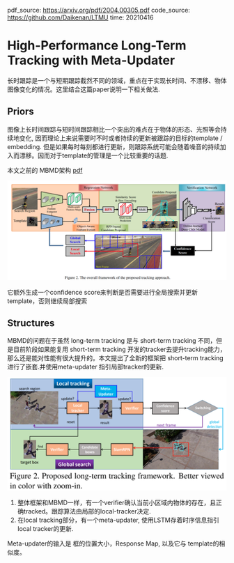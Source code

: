 pdf_source: https://arxiv.org/pdf/2004.00305.pdf
code_source: https://github.com/Daikenan/LTMU
time: 20210416

# High-Performance Long-Term Tracking with Meta-Updater

长时跟踪是一个与短期跟踪截然不同的领域，重点在于实现长时间、不漂移、物体图像变化的情况。这里结合这篇paper说明一下相关做法.

## Priors

图像上长时间跟踪与短时间跟踪相比一个突出的难点在于物体的形态、光照等会持续地变化, 因而理论上来说需要时不时或者持续的更新被跟踪的目标的template / embedding. 但是如果每时每刻都进行更新，则跟踪系统可能会随着噪音的持续加入而漂移。因而对于template的管理是一个比较重要的话题.

本文之前的 MBMD架构 [pdf](https://arxiv.org/pdf/1809.04320.pdf)

![image](res/MBMD_arch.png)

它额外生成一个confidence score来判断是否需要进行全局搜索并更新template，否则继续局部搜索

## Structures

MBMD的问题在于虽然 long-term tracking 是与 short-term tracking 不同，但是目前阶段如果能复用 short-term tracking 开发的tracker去提升tracking能力，那么还是能对性能有很大提升的。本文提出了全新的框架把 short-term tracking进行了嵌套.并使用meta-updater 指引局部tracker的更新.

![image](res/meta_updater_arch.png)

1. 整体框架和MBMD一样，有一个verifier确认当前小区域内物体的存在，且正确tracked。跟踪算法由局部的local-tracker决定.
2. 在local tracking部分，有一个meta-updater, 使用LSTM存着时序信息指引 local tracker的更新. 

Meta-updater的输入是 框的位置大小，Response Map, 以及它与 template的相似度。

